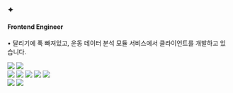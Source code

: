 
### ✦ 
#### Frontend Engineer  <br/>
<p>
• 달리기에 푹 빠져있고, 운동 데이터 분석 모듈 서비스에서 클라이언트를 개발하고 있습니다. 
</p>

<p>
<img src="https://img.shields.io/badge/JavaScript-F7DF1E?style=flat&logo=JavaScript&logoColor=000000"/>
<img src="https://img.shields.io/badge/TypeScript-3178C6?style=flat&logo=TypeScript&logoColor=ffffff"/>
<br/>
<img src="https://img.shields.io/badge/React-61DAFB?style=flat&logo=React&logoColor=000000"/> 
<img src="https://img.shields.io/badge/Recoil-3578E5?style=flat&logo=Recoil&logoColor=ffffff"/>
<img src="https://img.shields.io/badge/React Query-FF4154?style=flat&logo=reactquery&logoColor=ffffff"/>
<img src="https://img.shields.io/badge/Apollo GQL-311C87?style=flat&logo=apollographql&logoColor=ffffff"/> 
<img src="https://img.shields.io/badge/Next-191919?style=flat&logo=next.js&logoColor=ffffff"/>
<br/>
<img src="https://img.shields.io/badge/Material UI-007FFF?style=flat&logo=mui&logoColor=ffffff"/>
<img src="https://img.shields.io/badge/Tailwind CSS-06B6D4?style=flat&logo=tailwindcss&logoColor=ffffff"/>
</p>


